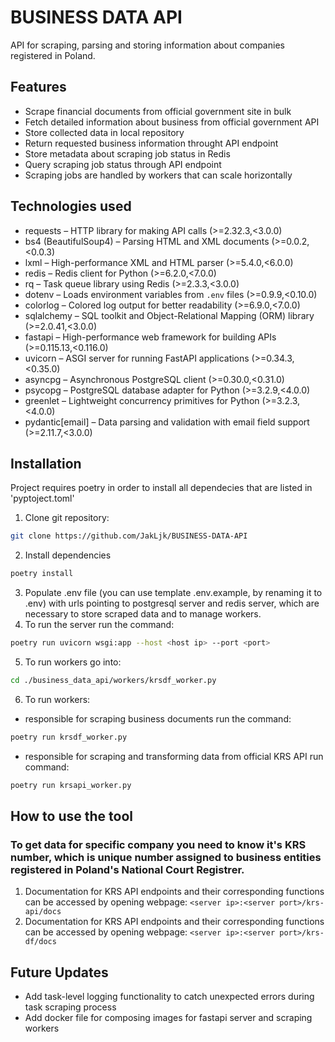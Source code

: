 # BUSINESS DATA API
API for scraping, parsing and storing information about companies registered in Poland.

## Features
- Scrape financial documents from official government site in bulk
- Fetch detailed information about business from official government API
- Store collected data in local repository
- Return requested business information throught API endpoint
- Store metadata about scraping job status in Redis
- Query scraping job status through API endpoint
- Scraping jobs are handled by workers that can scale horizontally

## Technologies used
- requests – HTTP library for making API calls (>=2.32.3,<3.0.0)
- bs4 (BeautifulSoup4) – Parsing HTML and XML documents (>=0.0.2,<0.0.3)
- lxml – High-performance XML and HTML parser (>=5.4.0,<6.0.0)
- redis – Redis client for Python (>=6.2.0,<7.0.0)
- rq – Task queue library using Redis (>=2.3.3,<3.0.0)
- dotenv – Loads environment variables from `.env` files (>=0.9.9,<0.10.0)
- colorlog – Colored log output for better readability (>=6.9.0,<7.0.0)
- sqlalchemy – SQL toolkit and Object-Relational Mapping (ORM) library (>=2.0.41,<3.0.0)
- fastapi – High-performance web framework for building APIs (>=0.115.13,<0.116.0)
- uvicorn – ASGI server for running FastAPI applications (>=0.34.3,<0.35.0)
- asyncpg – Asynchronous PostgreSQL client (>=0.30.0,<0.31.0)
- psycopg – PostgreSQL database adapter for Python (>=3.2.9,<4.0.0)
- greenlet – Lightweight concurrency primitives for Python (>=3.2.3,<4.0.0)
- pydantic[email] – Data parsing and validation with email field support (>=2.11.7,<3.0.0)

## Installation
Project requires poetry in order to install all dependecies that are listed in 'pyptoject.toml'
1. Clone git repository: 
```bash
git clone https://github.com/JakLjk/BUSINESS-DATA-API
```
2. Install dependencies
```bash
poetry install
```
3. Populate .env file (you can use template .env.example, by renaming it to .env) with urls pointing to postgresql server and redis server, which are necessary to store scraped data and to manage workers.
4. To run the server run the command:
```bash
poetry run uvicorn wsgi:app --host <host ip> --port <port>
```
5. To run workers go into:
```bash
cd ./business_data_api/workers/krsdf_worker.py
```
6. To run workers:
- responsible for scraping business documents run the command:
```bash
poetry run krsdf_worker.py
```
- responsible for scraping and transforming data from official KRS API run command:
```bash
poetry run krsapi_worker.py
```

## How to use the tool
### To get data  for specific company you need to know it's KRS number, which is unique number assigned to business entities registered in Poland's National Court Registrer.
1. Documentation for KRS API endpoints and their corresponding functions can be accessed by opening webpage: `<server ip>:<server port>/krs-api/docs`
2. Documentation for KRS API endpoints and their corresponding functions can be accessed by opening webpage: `<server ip>:<server port>/krs-df/docs`




## Future Updates
- Add task-level logging functionality to catch unexpected errors during
task scraping process
- Add docker file for composing images for fastapi server and scraping workers